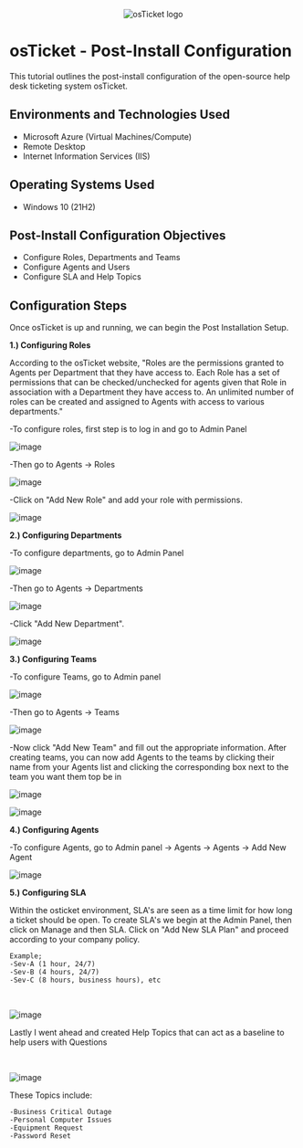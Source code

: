 <p align="center">
<img src="https://i.imgur.com/Clzj7Xs.png" alt="osTicket logo"/>
</p>

<h1>osTicket - Post-Install Configuration</h1>
This tutorial outlines the post-install configuration of the open-source help desk ticketing system osTicket.<br />



<h2>Environments and Technologies Used</h2>

- Microsoft Azure (Virtual Machines/Compute)
- Remote Desktop
- Internet Information Services (IIS)

<h2>Operating Systems Used </h2>

- Windows 10</b> (21H2)

<h2>Post-Install Configuration Objectives</h2>

- Configure Roles, Departments and Teams
- Configure Agents and Users
- Configure SLA and Help Topics


<h2>Configuration Steps</h2>

<p>

Once osTicket is up and running, we can begin the Post Installation Setup.

**1.) Configuring Roles**

According to the osTicket website, "Roles are the permissions granted to Agents per Department that they have access to. Each Role has a set of permissions that can be checked/unchecked for agents given that Role in association with a Department they have access to. An unlimited number of roles can be created and assigned to Agents with access to various departments."

  -To configure roles, first step is to log in and go to Admin Panel

![image](https://github.com/akingsley22/post-install-config/assets/138138839/3f84f598-b837-46e8-8a49-fffa16a9a67f)

  -Then go to Agents -> Roles

![image](https://github.com/akingsley22/post-install-config/assets/138138839/05af669e-a544-45dc-8acb-cac66c64dc56)

  -Click on "Add New Role" and add your role with permissions.

![image](https://github.com/akingsley22/post-install-config/assets/138138839/5642dc30-0a50-494a-b333-dba380fce762)


**2.) Configuring Departments**

  -To configure departments, go to Admin Panel

![image](https://github.com/akingsley22/post-install-config/assets/138138839/3f84f598-b837-46e8-8a49-fffa16a9a67f)

  -Then go to Agents -> Departments

![image](https://github.com/akingsley22/post-install-config/assets/138138839/47e49061-63ff-4b73-87ac-0c975fef6879)

  -Click "Add New Department".

  ![image](https://github.com/akingsley22/post-install-config/assets/138138839/bcf110a6-b13d-4b35-a245-537995ec8833)

**3.) Configuring Teams**

  -To configure Teams, go to Admin panel

![image](https://github.com/akingsley22/post-install-config/assets/138138839/3f84f598-b837-46e8-8a49-fffa16a9a67f)

  -Then go to Agents -> Teams

![image](https://github.com/akingsley22/post-install-config/assets/138138839/e21b537d-4bf4-4c33-b6e8-dcc5f046aba2)


  -Now click "Add New Team" and fill out the appropriate information. After creating teams, you can now add Agents to the teams by clicking their name from your Agents list and clicking the corresponding box next to the team you want them top be in

![image](https://github.com/akingsley22/post-install-config/assets/138138839/16aa317f-23c3-4248-b532-9bdf75609a0c)

![image](https://github.com/akingsley22/post-install-config/assets/138138839/ce5a81b1-fede-4b0b-a6c5-ab2bf18069a8)


**4.) Configuring Agents**

  -To configure Agents, go to Admin panel -> Agents -> Agents -> Add New Agent

  ![image](https://github.com/akingsley22/post-install-config/assets/138138839/e9128043-974a-43a2-bbe8-18450bfd9fcc)

**5.) Configuring SLA**

</p>

<p>
Within the osticket environment, SLA's are seen as a time limit for how long a ticket should be open. To create SLA's we begin at the Admin Panel, then click on Manage and then SLA. Click on "Add New SLA Plan" and proceed according to your company policy.

    Example;
    -Sev-A (1 hour, 24/7)
    -Sev-B (4 hours, 24/7)
    -Sev-C (8 hours, business hours), etc

</p>
<br />

<p>
  
![image](https://github.com/akingsley22/post-install-config/assets/138138839/0e803a25-b14a-4b26-a87f-78c637e801ee)

</p>
<p>  
Lastly I went ahead and created Help Topics that can act as a baseline to help users with Questions
</p>
<br />

<p>
  
![image](https://github.com/akingsley22/post-install-config/assets/138138839/c59778bb-6f6e-4d10-863a-2088f3779acf)

These Topics include:

    -Business Critical Outage
    -Personal Computer Issues
    -Equipment Request
    -Password Reset


</p>

<br />

